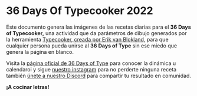 # 36 Days Of Typecooker 2022

Este documento genera las imágenes de las recetas diarias para el **36 Days of Typecooker,** una actividad que da parámetros de dibujo generados por la herramienta [Typecooker, creada por Erik van Blokland,](https://typecooker.com/) para que cualquier persona pueda unirse al **36 Days of Type** sin ese miedo que genera la página en blanco.

Visita la [página oficial de 36 Days of Type](https://www.36daysoftype.com) para conocer la dinámica u calendaroi y sigue [nuestro instagram](https://www.instagram.com/letrasticafest/) para no perderte ninguna receta también [únete a nuestro Discord](https://discord.gg/Ez29XBYbGn) para compartir tu resultado en comunidad.

**¡A cocinar letras!**
